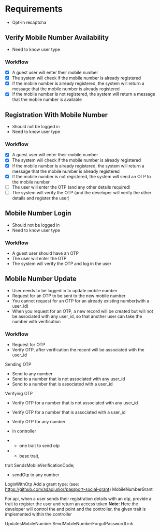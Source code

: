 
# Requirements
- Opt-in recaptcha

## Verify Mobile Number Availability
- Need to know user type

### Workflow
- [x] A guest user will enter their mobile number
- [x] The system will check if the mobile number is already registered
- [x] If the mobile number is already registered, the system will return a message that the mobile number is already registered
- [x] If the mobile number is not registered, the system will return a message that the mobile number is available

## Registration With Mobile Number
- Should not be logged in
- Need to know user type

### Workflow
- [x] A guest user will enter their mobile number
- [x] The system will check if the mobile number is already registered
- [x] If the mobile number is already registered, the system will return a message that the mobile number is already registered
- [x] If the mobile number is not registered, the system will send an OTP to the mobile number
- [ ] The user will enter the OTP (and any other details required)
- [ ] The system will verify the OTP (and the developer will verify the other details and register the user)

## Mobile Number Login
- Should not be logged in
- Need to know user type

### Workflow
- A guest user should have an OTP
- The user will enter the OTP
- The system will verify the OTP and log in the user

## Mobile Number Update
- User needs to be logged in to update mobile number
- Request for an OTP to be sent to the new mobile number
- You cannot request for an OTP for an already existing number(with a user_id)
- When you request for an OTP, a new record will be created but will not be associated with any user_id, so that another user can take the number with verification

### Workflow
- Request for OTP
- Verify OTP, after verification the record will be associated with the user_id

Sending OTP
- Send to any number
- Send to a number that is not associated with any user_id
- Send to a number that is associated with a user_id

Verifying OTP
- Verify OTP for a number that is not associated with any user_id
- Verify OTP for a number that is associated with a user_id
- Verify OTP for any number

- In controller
- - one trait to send otp
- - base trait,

trait
SendsMobileVerificationCode;
- sendOtp to any number

LoginWithOtp
Add a grant type: (see: https://github.com/adaojunior/passport-social-grant)
MobileNumberGrant

For api, 
when a user sends their registration details with an otp,
provide a trait to register the user and return an access token
**Note:** Here the developer will control the end point and the controller, the given trait is implemented within the controller

UpdatesMobileNumber
SendMobileNumberForgotPasswordLink
